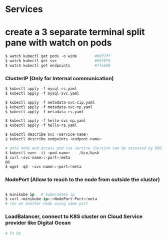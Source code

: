 # Services

# create a 3 separate terminal split pane with watch on pods
```s
$ watch kubectl get pods -o wide        #00f7ff
$ watch kubectl get svc                 #69f675
$ watch kubectl get endpoints           #ffeb00
```

### ClusterIP (Only for Internal communication)

```s
$ kubectl apply -f mysql-rs.yaml
$ kubectl apply -f mysql-svc.yaml

$ kubectl apply -f metadata-svc-cip.yaml
$ kubectl apply -f metadata-svc-np.yaml
$ kubectl apply -f metadata-rs.yaml

$ kubectl apply -f hello-svc-np.yaml
$ kubectl apply -f hello-rs.yaml

$ kubectl describe svc <service-name>
$ kubectl describe endpoints <endpont-name>

# goto node and access pod via service (Service can be accessed by DNS from inside the svc )
$ kubectl exec -it <pod-name> -- /bin/bash
$ curl <svc-name>:<port>/meta  
OR
$ wget -qO- <svc-name>:<port>/meta
```

### NodePort (Allow to reach to the node from outside the clustor)
```s

$ minikube ip   # kubernetes ip
$ curl <minikube-ip>:<NodePort-Port>/meta
# run on another node using same port
```


### LoadBalancer, connect to K8S cluster on Cloud Service provider like Digital Ocean
```s
# To Do
```